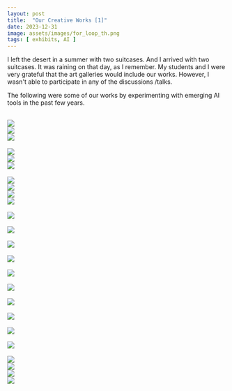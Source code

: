 ```yaml
---
layout: post
title:  "Our Creative Works [1]"
date: 2023-12-31
image: assets/images/for_loop_th.png
tags: [ exhibits, AI ]
---
```


I left the desert in a summer with two suitcases. And I arrived with two suitcases. It was raining on that day, as I remember. My students and I were very grateful that the art galleries would include our works. However, I wasn't able to participate in any of the discussions /talks.

The following were some of our works by experimenting with emerging AI tools in the past few years.

<br>
<div class="row">
    <div class="col-md-3">
        <div><img src="/assets/images/surviving_tan_1.png" class="img-fluid" /></div>
    </div>
    <div class="col-md-3">
        <div><img src="/assets/images/surviving_tan_2.png" class="img-fluid" ></div>
    </div>
    <div class="col-md-6">
        <div><img src="/assets/images/shining.png" class="img-fluid" ></div>
    </div>
</div>
<br/>

<div class="row">    
    <div class="col-md-3">
        <div><img src="/assets/images/g1.png" class="img-fluid" /></div>
    </div>
    <div class="col-md-3">
        <div><img src="/assets/images/tonga.png" class="img-fluid" /></div>
    </div>
    <div class="col-md-6">
        <div><img src="/assets/images/death_valley.png" class="img-fluid" /></div>
    </div>
</div>
<br/>

<div class="row">
    <div class="col-md-3">
        <div><img src="/assets/images/fl1.png" class="img-fluid" /></div>
    </div>
    <div class="col-md-3">
        <div><img src="/assets/images/fl2.png" class="img-fluid" ></div>
    </div>
    <div class="col-md-3">
        <div><img src="/assets/images/fl3.png" class="img-fluid" /></div>
    </div>
    <div class="col-md-3">
        <div><img src="/assets/images/fl4.png" class="img-fluid" /></div>
    </div>
</div>
<br/>

<div class="row">
    <div class="col-md-12">
        <div><img src="/assets/images/t1.png" class="img-fluid" /></div>
    </div>   
</div>
<br/>    

<div class="row">
    <div class="col-md-12">
        <div><img src="/assets/images/t2.png" class="img-fluid" /></div>
    </div>    
</div>
<br/>

<div class="row">
    <div class="col-md-12">
        <div><img src="/assets/images/t3.png" class="img-fluid" /></div>
    </div>    
</div>
<br/>

<div class="row">
    <div class="col-md-12">
        <div><img src="/assets/images/t4.png" class="img-fluid" /></div>
    </div>    
</div>
<br/>

<div class="row">
    <div class="col-md-12">
        <div><img src="/assets/images/t5.png" class="img-fluid" /></div>
    </div>    
</div>
<br/>

<div class="row">
    <div class="col-md-12">
        <div><img src="/assets/images/t6.png" class="img-fluid" /></div>
    </div>    
</div>
<br/>

<div class="row">
    <div class="col-md-12">
        <div><img src="/assets/images/t7.png" class="img-fluid" /></div>
    </div>    
</div>
<br/>

<div class="row">
    <div class="col-md-12">
        <div><img src="/assets/images/t8.png" class="img-fluid" /></div>
    </div>    
</div>
<br/>

<div class="row">
    <div class="col-md-12">
        <div><img src="/assets/images/t9.png" class="img-fluid" /></div>
    </div>    
</div>
<br/>

<div class="row">
    <div class="col-md-12">
        <div><img src="/assets/images/t10.png" class="img-fluid" /></div>
    </div>    
</div>
<br/>

<div class="row">
    <div class="col-md-3">
        <div><img src="/assets/images/sf1.png" class="img-fluid" /></div>
    </div>
    <div class="col-md-3">
        <div><img src="/assets/images/sf2.png" class="img-fluid" ></div>
    </div>
    <div class="col-md-3">
        <div><img src="/assets/images/sf3.png" class="img-fluid" /></div>
    </div>
    <div class="col-md-3">
        <div><img src="/assets/images/sf4.png" class="img-fluid" /></div>
    </div>
</div>
<br/>